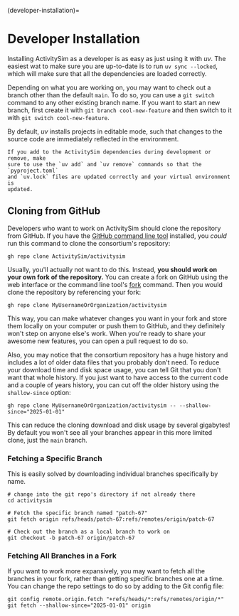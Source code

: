 (developer-installation)=
# Developer Installation

Installing ActivitySim as a developer is as easy as just using it with *uv*.
The easiest wat to make sure you are up-to-date is to run `uv sync --locked`, 
which will make sure that all the dependencies are loaded correctly.

Depending on what you are working on, you may want to check out a branch
other than the default `main`. To do so, you can use a `git switch` command
to any other existing branch name. If you want to start an new
branch, first create it with `git branch cool-new-feature` and then switch
to it with `git switch cool-new-feature`.

By default, *uv* installs projects in editable mode, such that changes to the 
source code are immediately reflected in the environment. 

```{important}
If you add to the ActivitySim dependencies during development or remove, make 
sure to use the `uv add` and `uv remove` commands so that the `pyproject.toml`
and `uv.lock` files are updated correctly and your virtual environment is 
updated.
```

## Cloning from GitHub

Developers who want to work on ActivitySim should clone the repository from GitHub.
If you have the [GitHub command line tool](https://cli.github.com) installed, you 
*could* run this command to clone the consortium's repository:

```{sh}
gh repo clone ActivitySim/activitysim
```

Usually, you'll actually not want to do this.  Instead, **you should work on your
own fork of the repository.**  You can create a fork on GitHub using the web interface
or the command line tool's [fork](https://cli.github.com/manual/gh_repo_fork) command.
Then you would clone the repository by referencing your fork:

```{sh}
gh repo clone MyUsernameOrOrganization/activitysim
```

This way, you can make whatever changes you want in your fork and store them locally
on your computer or push them to GitHub, and they definitely won't step on anyone
else's work.  When you're ready to share your awesome new features, you can open a
pull request to do so.

Also, you may notice that the consortium repository has a huge history and includes
a lot of older data files that you probably don't need.  To reduce your download time
and disk space usage, you can tell Git that you don't want that whole history.  If you
just want to have access to the current code and a couple of years history, you can 
cut off the older history using the `shallow-since` option:

```{sh}
gh repo clone MyUsernameOrOrganization/activitysim -- --shallow-since="2025-01-01"
```

This can reduce the cloning download and disk usage by several gigabytes!  By default
you won't see all your branches appear in this more limited clone, just the `main` 
branch.  

### Fetching a Specific Branch

This is easily solved by downloading individual branches specifically by
name.  

```{sh}
# change into the git repo's directory if not already there
cd activitysim

# Fetch the specific branch named "patch-67"
git fetch origin refs/heads/patch-67:refs/remotes/origin/patch-67

# Check out the branch as a local branch to work on
git checkout -b patch-67 origin/patch-67
```

### Fetching All Branches in a Fork

If you want to work more expansively, you may want to fetch all the branches in
your fork, rather than getting specific branches one at a time.  You can change the
repo settings to do so by adding to the Git config file:

```{sh}
git config remote.origin.fetch "+refs/heads/*:refs/remotes/origin/*"
git fetch --shallow-since="2025-01-01" origin
```
